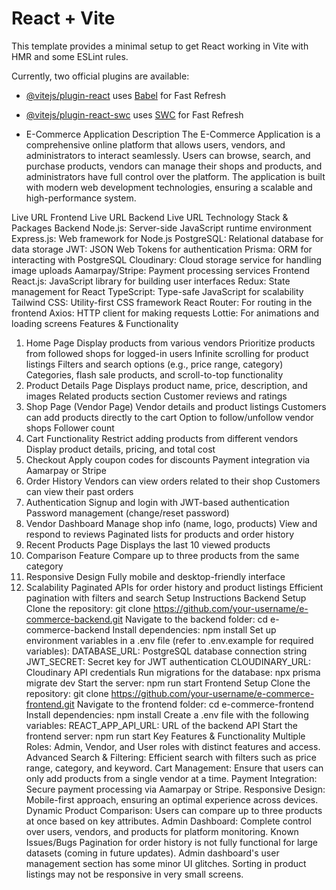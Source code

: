 # React + Vite

This template provides a minimal setup to get React working in Vite with HMR and some ESLint rules.

Currently, two official plugins are available:

- [@vitejs/plugin-react](https://github.com/vitejs/vite-plugin-react/blob/main/packages/plugin-react/README.md) uses [Babel](https://babeljs.io/) for Fast Refresh
- [@vitejs/plugin-react-swc](https://github.com/vitejs/vite-plugin-react-swc) uses [SWC](https://swc.rs/) for Fast Refresh

- E-Commerce Application
Description
The E-Commerce Application is a comprehensive online platform that allows users, vendors, and administrators to interact seamlessly. Users can browse, search, and purchase products, vendors can manage their shops and products, and administrators have full control over the platform. The application is built with modern web development technologies, ensuring a scalable and high-performance system.

Live URL
Frontend Live URL
Backend Live URL
Technology Stack & Packages
Backend
Node.js: Server-side JavaScript runtime environment
Express.js: Web framework for Node.js
PostgreSQL: Relational database for data storage
JWT: JSON Web Tokens for authentication
Prisma: ORM for interacting with PostgreSQL
Cloudinary: Cloud storage service for handling image uploads
Aamarpay/Stripe: Payment processing services
Frontend
React.js: JavaScript library for building user interfaces
Redux: State management for React
TypeScript: Type-safe JavaScript for scalability
Tailwind CSS: Utility-first CSS framework
React Router: For routing in the frontend
Axios: HTTP client for making requests
Lottie: For animations and loading screens
Features & Functionality
1. Home Page
Display products from various vendors
Prioritize products from followed shops for logged-in users
Infinite scrolling for product listings
Filters and search options (e.g., price range, category)
Categories, flash sale products, and scroll-to-top functionality
2. Product Details Page
Displays product name, price, description, and images
Related products section
Customer reviews and ratings
3. Shop Page (Vendor Page)
Vendor details and product listings
Customers can add products directly to the cart
Option to follow/unfollow vendor shops
Follower count
4. Cart Functionality
Restrict adding products from different vendors
Display product details, pricing, and total cost
5. Checkout
Apply coupon codes for discounts
Payment integration via Aamarpay or Stripe
6. Order History
Vendors can view orders related to their shop
Customers can view their past orders
7. Authentication
Signup and login with JWT-based authentication
Password management (change/reset password)
8. Vendor Dashboard
Manage shop info (name, logo, products)
View and respond to reviews
Paginated lists for products and order history
9. Recent Products Page
Displays the last 10 viewed products
10. Comparison Feature
Compare up to three products from the same category
11. Responsive Design
Fully mobile and desktop-friendly interface
12. Scalability
Paginated APIs for order history and product listings
Efficient pagination with filters and search
Setup Instructions
Backend Setup
Clone the repository:
git clone https://github.com/your-username/e-commerce-backend.git
Navigate to the backend folder:
cd e-commerce-backend
Install dependencies:
npm install
Set up environment variables in a .env file (refer to .env.example for required variables):
DATABASE_URL: PostgreSQL database connection string
JWT_SECRET: Secret key for JWT authentication
CLOUDINARY_URL: Cloudinary API credentials
Run migrations for the database:
npx prisma migrate dev
Start the server:
npm run start
Frontend Setup
Clone the repository:
git clone https://github.com/your-username/e-commerce-frontend.git
Navigate to the frontend folder:
cd e-commerce-frontend
Install dependencies:
npm install
Create a .env file with the following variables:
REACT_APP_API_URL: URL of the backend API
Start the frontend server:
npm run start
Key Features & Functionality
Multiple Roles: Admin, Vendor, and User roles with distinct features and access.
Advanced Search & Filtering: Efficient search with filters such as price range, category, and keyword.
Cart Management: Ensure that users can only add products from a single vendor at a time.
Payment Integration: Secure payment processing via Aamarpay or Stripe.
Responsive Design: Mobile-first approach, ensuring an optimal experience across devices.
Dynamic Product Comparison: Users can compare up to three products at once based on key attributes.
Admin Dashboard: Complete control over users, vendors, and products for platform monitoring.
Known Issues/Bugs
Pagination for order history is not fully functional for large datasets (coming in future updates).
Admin dashboard's user management section has some minor UI glitches.
Sorting in product listings may not be responsive in very small screens.
